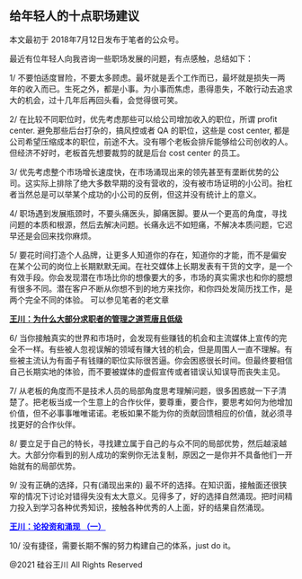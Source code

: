 ## 给年轻人的十点职场建议

本文最初于 2018年7月12日发布于笔者的公众号。

最近有位年轻人向我咨询一些职场发展的问题，有点感触，总结如下：

1/ 不要怕适度冒险，不要太多顾虑。最坏就是丢个工作而已，最坏就是损失一两年的收入而已。生死之外，都是小事。为小事而焦虑，患得患失，不敢行动去追求大的机会，过十几年后再回头看，会觉得很可笑。

2/ 在比较不同职位时，优先考虑那些可以给公司增加收入的职位，所谓 profit center. 避免那些后台打杂的，搞风控或者 QA 的职位，这些是
cost center, 都是公司希望压缩成本的职位，前途不大。没有哪个老板会排斥能够给公司创收的人。但经济不好时，老板首先想要裁剪的就是后台
cost center 的员工。

3/ 优先考虑整个市场增长速度快，在市场涌现出来的领先甚至有垄断优势的公司。这实际上排除了绝大多数早期的没有营收的，没有被市场证明的小公司。抬杠者当然总是可以举某个成功的小公司的反例，但这并没有统计上的意义。

4/ 职场遇到发展瓶颈时，不要头痛医头，脚痛医脚。要从一个更高的角度，寻找问题的本质和根源，然后去解决问题。长痛永远不如短痛，不解决本质问题，它迟早还是会回来找你麻烦。

5/
要花时间打造个人品牌，让更多人知道你的存在，知道你的才能，而不是偏安在某个公司的岗位上长期默默无闻。在社交媒体上长期发表有干货的文字，是一个有效手段。你会发现潜在市场比你的想像要大的多，市场的真实需求也和你的臆想有很多不同。潜在客户不断从你想不到的地方来找你，和你四处发简历找工作，是两个完全不同的体验。
可以参见笔者的老文章

<a href="https://chuan.us/archives/343"><strong>王川：为什么大部分求职者的管理之道荒唐且低级</strong></a>

6/
当你接触真实的世界和市场时，会发现有些赚钱的机会和主流媒体上宣传的完全不一样。有些被人忽视误解的领域有赚大钱的机会，但是周围人一直不理解。有些被主流认为有面子有钱赚的职位实际很苦逼。你会困惑很长时间。但最终要相信自己长期实地的体验，而不要被媒体的虚假宣传或者错误认知误导而丧失主见。

7/ 从老板的角度而不是技术人员的局部角度思考理解问题，很多困惑就一下子清楚了。把老板当成一个生意上的合作伙伴，要尊重，要合作，要思考如何为他增加价值，但不必事事唯唯诺诺。老板如果不能为你的贡献回馈相应的价值，就必须寻找更好的合作伙伴。

8/ 要立足于自己的特长，寻找建立属于自己的与众不同的局部优势，然后越滚越大。大部分你看到的别人成功的案例你无法复制，原因之一是你并不具备他们一开始就有的局部优势。

9/ 没有正确的选择，只有(涌现出来的)
最不坏的选择。在知识面，接触面还很狭窄的情况下讨论对错得失没有太大意义。见得多了，好的选择自然涌现。把时间精力投入到学习各种优秀知识，接触各种优秀的人上面，好的结果自然涌现。

<strong><a style="color: #0000ff;" href="https://chuan.us/archives/406">王川：论投资和涌现 （一）</a></strong>

10/ 没有捷径，需要长期不懈的努力构建自己的体系，just do it。

@2021 硅谷王川 All Rights Reserved

